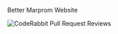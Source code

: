 Better Marprom Website

![CodeRabbit Pull Request Reviews](https://img.shields.io/coderabbit/prs/github/perkzen/mbus?utm_source=oss&utm_medium=github&utm_campaign=perkzen%2Fmbus&labelColor=171717&color=FF570A&link=https%3A%2F%2Fcoderabbit.ai&label=CodeRabbit+Reviews)
